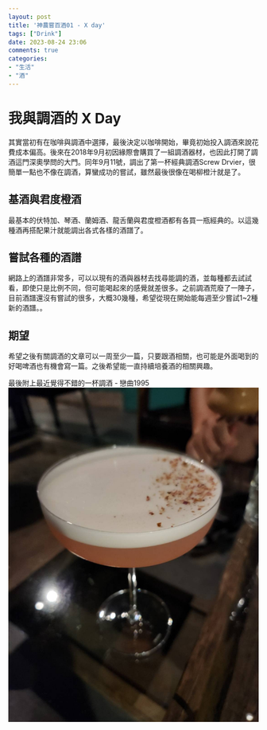 ```yaml
---
layout: post
title: '神農嘗百酒01 - X day'
tags: ["Drink"]
date: 2023-08-24 23:06
comments: true
categories:
- "生活"
- "酒"
---
```

# 我與調酒的 X Day
其實當初有在咖啡與調酒中選擇，最後決定以咖啡開始，畢竟初始投入調酒來說花費成本偏高。後來在2018年9月初因緣際會購買了一組調酒器材，也因此打開了調酒這門深奧學問的大門。同年9月11號，調出了第一杯經典調酒Screw Drvier，很簡單一點也不像在調酒，算蠻成功的嘗試，雖然最後很像在喝柳橙汁就是了。

## 基酒與君度橙酒
最基本的伏特加、琴酒、蘭姆酒、龍舌蘭與君度橙酒都有各買一瓶經典的。以這幾種酒再搭配果汁就能調出各式各樣的酒譜了。
<!--more-->

## 嘗試各種的酒譜
網路上的酒譜非常多，可以以現有的酒與器材去找尋能調的酒，並每種都去試試看，即使只是比例不同，但可能喝起來的感覺就差很多。之前調酒荒廢了一陣子，目前酒譜還沒有嘗試的很多，大概30幾種，希望從現在開始能每週至少嘗試1~2種新的酒譜。。

## 期望
希望之後有關調酒的文章可以一周至少一篇，只要跟酒相關，也可能是外面喝到的好喝啤酒也有機會寫一篇。之後希望能一直持續培養酒的相關興趣。

最後附上最近覺得不錯的一杯調酒 - 戀曲1995
![](/wp-content/uploads/2023/8/2023-08-24-10.JPG)